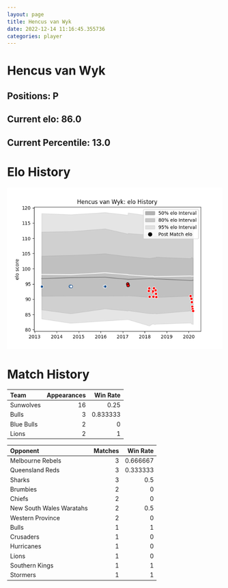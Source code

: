 ```yaml
---  
layout: page  
title: Hencus van Wyk  
date: 2022-12-14 11:16:45.355736  
categories: player  
---
```

# Hencus van Wyk

## Positions: P

## Current elo: 86.0

## Current Percentile: 13.0

# Elo History


![elo history](history_HencusvanWyk.png)
# Match History


| Team       |   Appearances |   Win Rate |
|:-----------|--------------:|-----------:|
| Sunwolves  |            16 |   0.25     |
| Bulls      |             3 |   0.833333 |
| Blue Bulls |             2 |   0        |
| Lions      |             2 |   1        |

| Opponent                 |   Matches |   Win Rate |
|:-------------------------|----------:|-----------:|
| Melbourne Rebels         |         3 |   0.666667 |
| Queensland Reds          |         3 |   0.333333 |
| Sharks                   |         3 |   0.5      |
| Brumbies                 |         2 |   0        |
| Chiefs                   |         2 |   0        |
| New South Wales Waratahs |         2 |   0.5      |
| Western Province         |         2 |   0        |
| Bulls                    |         1 |   1        |
| Crusaders                |         1 |   0        |
| Hurricanes               |         1 |   0        |
| Lions                    |         1 |   0        |
| Southern Kings           |         1 |   1        |
| Stormers                 |         1 |   1        |